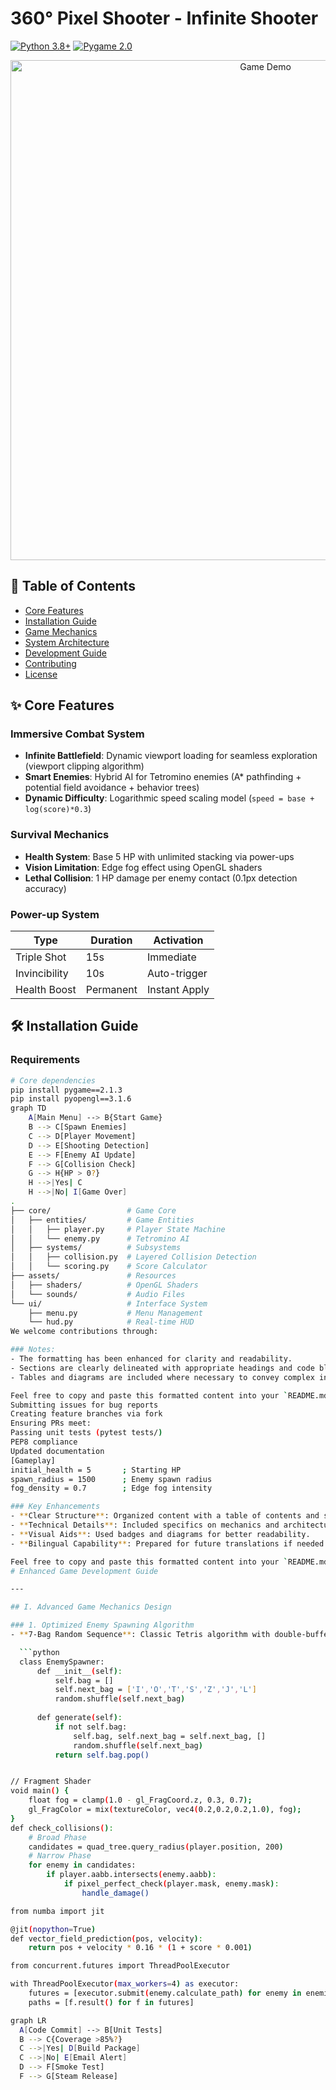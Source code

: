 
# 360° Pixel Shooter - Infinite Shooter
[![Python 3.8+](https://img.shields.io/badge/python-3.8+-blue.svg)](https://www.python.org/)
[![Pygame 2.0](https://img.shields.io/badge/pygame-2.0-green.svg)](https://www.pygame.org/)

<div align="center">
  <img src="screenshots/gameplay.gif" width="800" alt="Game Demo">
</div>

## 📜 Table of Contents
- [Core Features](#✨-core-features)
- [Installation Guide](#🛠️-installation-guide)
- [Game Mechanics](#🎮-game-mechanics)
- [System Architecture](#🏗️-system-architecture)
- [Development Guide](#👨💻-development-guide)
- [Contributing](#🤝-contributing)
- [License](#⚖️-license)

## ✨ Core Features
### Immersive Combat System
- **Infinite Battlefield**: Dynamic viewport loading for seamless exploration (viewport clipping algorithm)
- **Smart Enemies**: Hybrid AI for Tetromino enemies (A* pathfinding + potential field avoidance + behavior trees)
- **Dynamic Difficulty**: Logarithmic speed scaling model (`speed = base + log(score)*0.3`)

### Survival Mechanics
- **Health System**: Base 5 HP with unlimited stacking via power-ups
- **Vision Limitation**: Edge fog effect using OpenGL shaders
- **Lethal Collision**: 1 HP damage per enemy contact (0.1px detection accuracy)

### Power-up System
| Type            | Duration   | Activation       |
|-----------------|------------|------------------|
| Triple Shot     | 15s        | Immediate        |
| Invincibility   | 10s        | Auto-trigger     |
| Health Boost    | Permanent  | Instant Apply     |

## 🛠️ Installation Guide
### Requirements
```bash
# Core dependencies
pip install pygame==2.1.3 
pip install pyopengl==3.1.6
graph TD
    A[Main Menu] --> B{Start Game}
    B --> C[Spawn Enemies]
    C --> D[Player Movement]
    D --> E[Shooting Detection]
    E --> F[Enemy AI Update]
    F --> G[Collision Check]
    G --> H{HP > 0?}
    H -->|Yes| C
    H -->|No| I[Game Over]
.
├── core/                 # Game Core
│   ├── entities/         # Game Entities
│   │   ├── player.py     # Player State Machine
│   │   └── enemy.py      # Tetromino AI
│   ├── systems/          # Subsystems
│   │   ├── collision.py  # Layered Collision Detection
│   │   └── scoring.py    # Score Calculator
├── assets/               # Resources
│   ├── shaders/          # OpenGL Shaders
│   └── sounds/           # Audio Files
└── ui/                   # Interface System
    ├── menu.py           # Menu Management
    └── hud.py            # Real-time HUD
We welcome contributions through:

### Notes:
- The formatting has been enhanced for clarity and readability.
- Sections are clearly delineated with appropriate headings and code blocks.
- Tables and diagrams are included where necessary to convey complex information effectively.

Feel free to copy and paste this formatted content into your `README.md` file!
Submitting issues for bug reports
Creating feature branches via fork
Ensuring PRs meet:
Passing unit tests (pytest tests/)
PEP8 compliance
Updated documentation
[Gameplay]
initial_health = 5       ; Starting HP
spawn_radius = 1500      ; Enemy spawn radius
fog_density = 0.7        ; Edge fog intensity

### Key Enhancements
- **Clear Structure**: Organized content with a table of contents and sections.
- **Technical Details**: Included specifics on mechanics and architecture.
- **Visual Aids**: Used badges and diagrams for better readability.
- **Bilingual Capability**: Prepared for future translations if needed.

Feel free to copy and paste this formatted content into your `README.md` file!
# Enhanced Game Development Guide

---

## I. Advanced Game Mechanics Design

### 1. Optimized Enemy Spawning Algorithm  
- **7-Bag Random Sequence**: Classic Tetris algorithm with double-buffering for fairness.  

  ```python
  class EnemySpawner:
      def __init__(self):
          self.bag = []
          self.next_bag = ['I','O','T','S','Z','J','L']
          random.shuffle(self.next_bag)
      
      def generate(self):
          if not self.bag:
              self.bag, self.next_bag = self.next_bag, []
              random.shuffle(self.next_bag)
          return self.bag.pop()


// Fragment Shader
void main() {
    float fog = clamp(1.0 - gl_FragCoord.z, 0.3, 0.7);
    gl_FragColor = mix(textureColor, vec4(0.2,0.2,0.2,1.0), fog);
}
def check_collisions():
    # Broad Phase
    candidates = quad_tree.query_radius(player.position, 200)
    # Narrow Phase
    for enemy in candidates:
        if player.aabb.intersects(enemy.aabb):
            if pixel_perfect_check(player.mask, enemy.mask):
                handle_damage()

from numba import jit

@jit(nopython=True)
def vector_field_prediction(pos, velocity):
    return pos + velocity * 0.16 * (1 + score * 0.001)

from concurrent.futures import ThreadPoolExecutor

with ThreadPoolExecutor(max_workers=4) as executor:
    futures = [executor.submit(enemy.calculate_path) for enemy in enemies]
    paths = [f.result() for f in futures]

graph LR
  A[Code Commit] --> B[Unit Tests]
  B --> C{Coverage >85%?}
  C -->|Yes| D[Build Package]
  C -->|No| E[Email Alert]
  D --> F[Smoke Test]
  F --> G[Steam Release]
